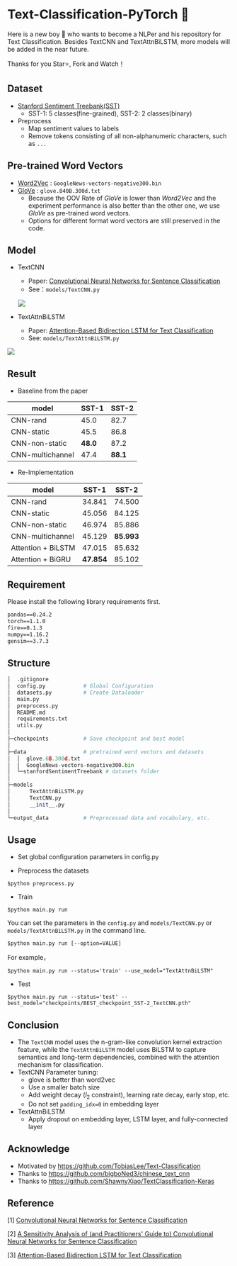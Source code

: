 # Text-Classification-PyTorch :whale2:

Here is a new boy :bow:  who wants to become a NLPer and his repository for Text Classification.  Besides TextCNN and TextAttnBiLSTM, more models will be added in the near future. 

Thanks for you Star:star:, Fork and Watch！

## Dataset

* [Stanford Sentiment Treebank(SST)](nlp.stanford.edu/sentiment/code.html)
  * SST-1: 5 classes(fine-grained),  SST-2: 2 classes(binary)
* Preprocess
  * Map sentiment values to labels
  * Remove tokens consisting of all non-alphanumeric characters, such as `...`

## Pre-trained Word Vectors

* [Word2Vec](https://code.google.com/archive/p/word2vec/) : `GoogleNews-vectors-negative300.bin`
* [GloVe](https://nlp.stanford.edu/projects/glove/) : `glove.840B.300d.txt`
  * Because the OOV Rate of *GloVe* is lower than *Word2Vec* and the experiment performance is also better than the other one, we use *GloVe* as pre-trained word vectors.
  * Options for different format word vectors are still preserved in the code.

## Model

* TextCNN
  
  * Paper: [Convolutional Neural Networks for Sentence Classification](https://www.aclweb.org/anthology/D14-1181)
  * See：`models/TextCNN.py`
  
  ![](https://ws1.sinaimg.cn/large/72cf269fly1g6229o5a47j20m609c74t.jpg)
  
* TextAttnBiLSTM
  
  * Paper: [Attention-Based Bidirection LSTM for Text Classification](https://www.aclweb.org/anthology/P16-2034)
  * See: `models/TextAttnBiLSTM.py`

![](https://ws1.sinaimg.cn/large/72cf269fly1g622af7rxij20la0axq3g.jpg)

## Result

* Baseline from the paper

| model            | SST-1    | SST-2    |
| ---------------- | -------- | -------- |
| CNN-rand         | 45.0     | 82.7     |
| CNN-static       | 45.5     | 86.8     |
| CNN-non-static   | **48.0** | 87.2     |
| CNN-multichannel | 47.4     | **88.1** |

* Re-Implementation

| model              | SST-1      | SST-2      |
| ------------------ | ---------- | ---------- |
| CNN-rand           | 34.841     | 74.500     |
| CNN-static         | 45.056     | 84.125     |
| CNN-non-static     | 46.974     | 85.886     |
| CNN-multichannel   | 45.129     | **85.993** |
| Attention + BiLSTM | 47.015     | 85.632     |
| Attention + BiGRU  | **47.854** | 85.102     |

## Requirement

Please install the following library requirements first.

```markdown
pandas==0.24.2
torch==1.1.0
fire==0.1.3
numpy==1.16.2
gensim==3.7.3
```

## Structure

```python
│  .gitignore
│  config.py            # Global Configuration
│  datasets.py          # Create Dataloader
│  main.py 
│  preprocess.py
│  README.md
│  requirements.txt
│  utils.py   
│  
├─checkpoints           # Save checkpoint and best model
│      
├─data                  # pretrained word vectors and datasets
│  │  glove.6B.300d.txt
│  │  GoogleNews-vectors-negative300.bin
│  └─stanfordSentimentTreebank # datasets folder
│          
├─models
│      TextAttnBiLSTM.py
│      TextCNN.py
│      __init__.py
│      
└─output_data           # Preprocessed data and vocabulary, etc.
```

## Usage

* Set global configuration parameters in config.py

* Preprocess the datasets 

```shell
$python preprocess.py
```

* Train

```shell
$python main.py run
```

You can set the parameters in the `config.py` and `models/TextCNN.py` or `models/TextAttnBiLSTM.py` in the command line.

```shell
$python main.py run [--option=VALUE]
```

For example，

```shell
$python main.py run --status='train' --use_model="TextAttnBiLSTM"
```

* Test

```shell
$python main.py run --status='test' --best_model="checkpoints/BEST_checkpoint_SST-2_TextCNN.pth"
```

## Conclusion

* The `TextCNN` model uses the n-gram-like convolution kernel extraction feature, while the `TextAttnBiLSTM` model uses BiLSTM to capture semantics and long-term dependencies, combined with the attention mechanism for classification.
* TextCNN Parameter tuning:
  * glove is better than word2vec
  * Use a smaller batch size
  * Add weight decay ($l_2$ constraint), learning rate decay, early stop, etc.
  * Do not set `padding_idx=0` in embedding layer
* TextAttnBiLSTM
  * Apply dropout on embedding layer, LSTM layer, and fully-connected layer

## Acknowledge

* Motivated by https://github.com/TobiasLee/Text-Classification
* Thanks to https://github.com/bigboNed3/chinese_text_cnn
* Thanks to https://github.com/ShawnyXiao/TextClassification-Keras

## Reference

[1] [Convolutional Neural Networks for Sentence Classification](http://www.aclweb.org/anthology/D14-1181)

[2] [A Sensitivity Analysis of (and Practitioners' Guide to) Convolutional Neural Networks for Sentence Classification](https://arxiv.org/pdf/1510.03820)

[3] [Attention-Based Bidirection LSTM for Text Classification](https://www.aclweb.org/anthology/P16-2034)

